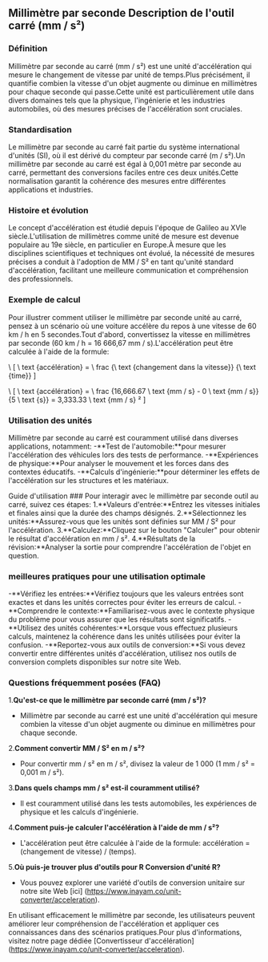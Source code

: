 ## Millimètre par seconde Description de l'outil carré (mm / s²)

### Définition
Millimètre par seconde au carré (mm / s²) est une unité d'accélération qui mesure le changement de vitesse par unité de temps.Plus précisément, il quantifie combien la vitesse d'un objet augmente ou diminue en millimètres pour chaque seconde qui passe.Cette unité est particulièrement utile dans divers domaines tels que la physique, l'ingénierie et les industries automobiles, où des mesures précises de l'accélération sont cruciales.

### Standardisation
Le millimètre par seconde au carré fait partie du système international d'unités (SI), où il est dérivé du compteur par seconde carré (m / s²).Un millimètre par seconde au carré est égal à 0,001 mètre par seconde au carré, permettant des conversions faciles entre ces deux unités.Cette normalisation garantit la cohérence des mesures entre différentes applications et industries.

### Histoire et évolution
Le concept d'accélération est étudié depuis l'époque de Galileo au XVIe siècle.L'utilisation de millimètres comme unité de mesure est devenue populaire au 19e siècle, en particulier en Europe.À mesure que les disciplines scientifiques et techniques ont évolué, la nécessité de mesures précises a conduit à l'adoption de MM / S² en tant qu'unité standard d'accélération, facilitant une meilleure communication et compréhension des professionnels.

### Exemple de calcul
Pour illustrer comment utiliser le millimètre par seconde unité au carré, pensez à un scénario où une voiture accélère du repos à une vitesse de 60 km / h en 5 secondes.Tout d'abord, convertissez la vitesse en millimètres par seconde (60 km / h = 16 666,67 mm / s).L'accélération peut être calculée à l'aide de la formule:

\ [
\ text {accélération} = \ frac {\ text {changement dans la vitesse}} {\ text {time}}
\]

\ [
\ text {accélération} = \ frac {16,666.67 \ text {mm / s} - 0 \ text {mm / s}} {5 \ text {s}} = 3,333.33 \ text {mm / s} ²
\]

### Utilisation des unités
Millimètre par seconde au carré est couramment utilisé dans diverses applications, notamment:
-**Test de l'automobile:**pour mesurer l'accélération des véhicules lors des tests de performance.
-**Expériences de physique:**Pour analyser le mouvement et les forces dans des contextes éducatifs.
-**Calculs d'ingénierie:**pour déterminer les effets de l'accélération sur les structures et les matériaux.

Guide d'utilisation ###
Pour interagir avec le millimètre par seconde outil au carré, suivez ces étapes:
1.**Valeurs d'entrée:**Entrez les vitesses initiales et finales ainsi que la durée des champs désignés.
2.**Sélectionnez les unités:**Assurez-vous que les unités sont définies sur MM / S² pour l'accélération.
3.**Calculez:**Cliquez sur le bouton "Calculer" pour obtenir le résultat d'accélération en mm / s².
4.**Résultats de la révision:**Analyser la sortie pour comprendre l'accélération de l'objet en question.

### meilleures pratiques pour une utilisation optimale
-**Vérifiez les entrées:**Vérifiez toujours que les valeurs entrées sont exactes et dans les unités correctes pour éviter les erreurs de calcul.
-**Comprendre le contexte:**Familiarisez-vous avec le contexte physique du problème pour vous assurer que les résultats sont significatifs.
-**Utilisez des unités cohérentes:**Lorsque vous effectuez plusieurs calculs, maintenez la cohérence dans les unités utilisées pour éviter la confusion.
-**Reportez-vous aux outils de conversion:**Si vous devez convertir entre différentes unités d'accélération, utilisez nos outils de conversion complets disponibles sur notre site Web.

### Questions fréquemment posées (FAQ)

1.**Qu'est-ce que le millimètre par seconde carré (mm / s²)?**
- Millimètre par seconde au carré est une unité d'accélération qui mesure combien la vitesse d'un objet augmente ou diminue en millimètres pour chaque seconde.

2.**Comment convertir MM / S² en m / s²?**
- Pour convertir mm / s² en m / s², divisez la valeur de 1 000 (1 mm / s² = 0,001 m / s²).

3.**Dans quels champs mm / s² est-il couramment utilisé?**
- Il est couramment utilisé dans les tests automobiles, les expériences de physique et les calculs d'ingénierie.

4.**Comment puis-je calculer l'accélération à l'aide de mm / s²?**
- L'accélération peut être calculée à l'aide de la formule: accélération = (changement de vitesse) / (temps).

5.**Où puis-je trouver plus d'outils pour R Conversion d'unité R?**
- Vous pouvez explorer une variété d'outils de conversion unitaire sur notre site Web [ici] (https://www.inayam.co/unit-converter/acceleration).

En utilisant efficacement le millimètre par seconde, les utilisateurs peuvent améliorer leur compréhension de l'accélération et appliquer ces connaissances dans des scénarios pratiques.Pour plus d'informations, visitez notre page dédiée [Convertisseur d'accélération] (https://www.inayam.co/unit-converter/acceleration).